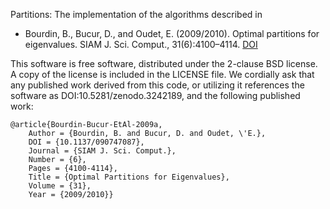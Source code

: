 Partitions: The implementation of the algorithms described in 

* Bourdin, B., Bucur, D., and Oudet, E. (2009/2010). Optimal partitions for eigenvalues. SIAM J. Sci. Comput., 31(6):4100–4114. [DOI](https://doi.org/10.1137/090747087)

This software is free software, distributed under the 2-clause BSD license. A copy of the license is included in the LICENSE file.
We cordially ask that any published work derived  from this code, or utilizing it references the software as DOI:10.5281/zenodo.3242189, and the following published work:

```
@article{Bourdin-Bucur-EtAl-2009a,
	Author = {Bourdin, B. and Bucur, D. and Oudet, \'E.},
	DOI = {10.1137/090747087},
	Journal = {SIAM J. Sci. Comput.},
	Number = {6},
	Pages = {4100-4114},
	Title = {Optimal Partitions for Eigenvalues},
	Volume = {31},
	Year = {2009/2010}}

```

